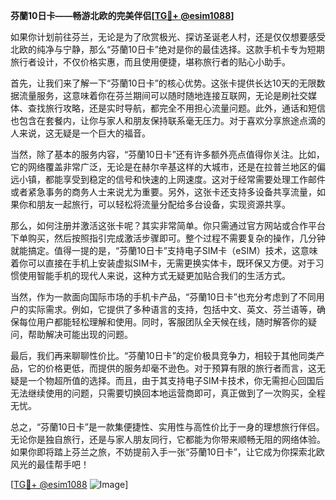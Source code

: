 **芬蘭10日卡——畅游北欧的完美伴侣[[TG💪+ @esim1088](https://t.me/s/esim1088)]**

如果你计划前往芬兰，无论是为了欣赏极光、探访圣诞老人村，还是仅仅想要感受北欧的纯净与宁静，那么“芬蘭10日卡”绝对是你的最佳选择。这款手机卡专为短期旅行者设计，不仅价格实惠，而且使用便捷，堪称旅行者的贴心小助手。

首先，让我们来了解一下“芬蘭10日卡”的核心优势。这张卡提供长达10天的无限数据流量服务，这意味着你在芬兰期间可以随时随地连接互联网，无论是刷社交媒体、查找旅行攻略，还是实时导航，都完全不用担心流量问题。此外，通话和短信也包含在套餐内，让你与家人和朋友保持联系毫无压力。对于喜欢分享旅途点滴的人来说，这无疑是一个巨大的福音。

当然，除了基本的服务内容，“芬蘭10日卡”还有许多额外亮点值得你关注。比如，它的网络覆盖非常广泛，无论是在赫尔辛基这样的大城市，还是在拉普兰地区的偏远小镇，都能享受到稳定的信号和快速的上网速度。这对于经常需要处理工作邮件或者紧急事务的商务人士来说尤为重要。另外，这张卡还支持多设备共享流量，如果你和朋友一起旅行，可以轻松将流量分配给多台设备，实现资源共享。

那么，如何注册并激活这张卡呢？其实非常简单。你只需通过官方网站或合作平台下单购买，然后按照指引完成激活步骤即可。整个过程不需要复杂的操作，几分钟就能搞定。值得一提的是，“芬蘭10日卡”支持电子SIM卡（eSIM）技术，这意味着你可以直接在手机上安装虚拟SIM卡，无需更换实体卡，既环保又方便。对于习惯使用智能手机的现代人来说，这种方式无疑更加贴合我们的生活方式。

当然，作为一款面向国际市场的手机卡产品，“芬蘭10日卡”也充分考虑到了不同用户的实际需求。例如，它提供了多种语言的支持，包括中文、英文、芬兰语等，确保每位用户都能轻松理解和使用。同时，客服团队全天候在线，随时解答你的疑问，帮助解决可能出现的问题。

最后，我们再来聊聊性价比。“芬蘭10日卡”的定价极具竞争力，相较于其他同类产品，它的价格更低，而提供的服务却毫不逊色。对于预算有限的旅行者而言，这无疑是一个物超所值的选择。而且，由于其支持电子SIM卡技术，你无需担心回国后无法继续使用的问题，只需要切换回本地运营商即可，真正做到了一次购买，全程无忧。

总之，“芬蘭10日卡”是一款集便捷性、实用性与高性价比于一身的理想旅行伴侣。无论你是独自旅行，还是与家人朋友同行，它都能为你带来顺畅无阻的网络体验。如果你即将踏上芬兰之旅，不妨提前入手一张“芬蘭10日卡”，让它成为你探索北欧风光的最佳帮手吧！

[[TG💪+ @esim1088](https://t.me/s/esim1088) ![Image](https://i.postimg.cc/4NQfJmqS/Snipaste-2025-05-13-00-14-12.png)]